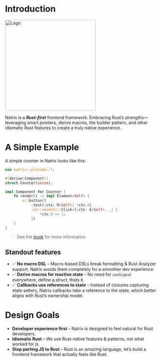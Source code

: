 # Introduction

<img src="https://github.com/vivax3794/natrix/raw/master/assets/logo.png" alt="Logo" width="300" height="300">

Natrix is a ***Rust-first*** frontend framework. Embracing Rust’s strengths—leveraging smart pointers, derive macros, the builder pattern, and other idiomatic Rust features to create a truly native experience.

# A Simple Example
A simple counter in Natrix looks like this: 
```rust
use natrix::prelude::*;

#[derive(Component)]
struct Counter(usize);

impl Component for Counter {
    fn render() -> impl Element<Self> {
        e::button()
            .text(|ctx: R<Self>| *ctx.0)
            .on::<events::Click>(|ctx: E<Self>, _| {
                *ctx.0 += 1;
            })
    }
}
```
> See the [book](https://vivax3794.github.io/natrix/) for more information

## Standout features
* ✅ **No macro DSL** – Macro-based DSLs break formatting & Rust Analyzer support. Natrix avoids them completely for a smoother dev experience.
* ✅ **Derive macros for reactive state** – No need for `useSignal` everywhere, define a struct, thats it.
* ✅ **Callbacks use references to state** – Instead of closures capturing state setters, Natrix callbacks take a reference to the state, which better aligns with Rust’s ownership model.

# Design Goals
* **Developer experience first** – Natrix is designed to feel natural for Rust developers.
* **Idiomatic Rust** – We use Rust-native features & patterns, not what worked for js.
* **Stop porting JS to Rust** – Rust is an amazing language, let’s build a frontend framework that actually feels like Rust.
